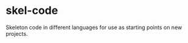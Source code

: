 skel-code
=========

Skeleton code in different languages for use as starting points on new projects.
